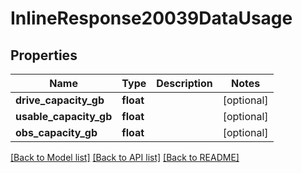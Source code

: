 # InlineResponse20039DataUsage

## Properties
Name | Type | Description | Notes
------------ | ------------- | ------------- | -------------
**drive_capacity_gb** | **float** |  | [optional] 
**usable_capacity_gb** | **float** |  | [optional] 
**obs_capacity_gb** | **float** |  | [optional] 

[[Back to Model list]](../README.md#documentation-for-models) [[Back to API list]](../README.md#documentation-for-api-endpoints) [[Back to README]](../README.md)

